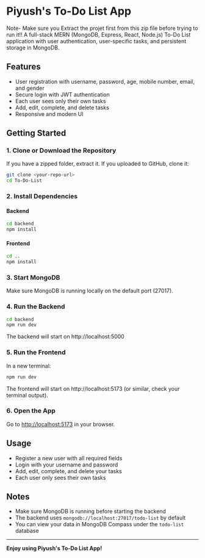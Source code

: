 # Piyush's To-Do List App
Note- Make sure you Extract the projet first from this zip file before trying to run it!!
A full-stack MERN (MongoDB, Express, React, Node.js) To-Do List application with user authentication, user-specific tasks, and persistent storage in MongoDB.

## Features
- User registration with username, password, age, mobile number, email, and gender
- Secure login with JWT authentication
- Each user sees only their own tasks
- Add, edit, complete, and delete tasks
- Responsive and modern UI

## Getting Started

### 1. Clone or Download the Repository
If you have a zipped folder, extract it. If you uploaded to GitHub, clone it:
```sh
git clone <your-repo-url>
cd To-Do-List
```

### 2. Install Dependencies
#### Backend
```sh
cd backend
npm install
```
#### Frontend
```sh
cd ..
npm install
```

### 3. Start MongoDB
Make sure MongoDB is running locally on the default port (27017).

### 4. Run the Backend
```sh
cd backend
npm run dev
```
The backend will start on http://localhost:5000

### 5. Run the Frontend
In a new terminal:
```sh
npm run dev
```
The frontend will start on http://localhost:5173 (or similar, check your terminal output).

### 6. Open the App
Go to [http://localhost:5173](http://localhost:5173) in your browser.

## Usage
- Register a new user with all required fields
- Login with your username and password
- Add, edit, complete, and delete your tasks
- Each user only sees their own tasks

## Notes
- Make sure MongoDB is running before starting the backend
- The backend uses `mongodb://localhost:27017/todo-list` by default
- You can view your data in MongoDB Compass under the `todo-list` database

---

**Enjoy using Piyush's To-Do List App!**

